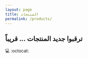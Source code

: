 ```yaml
---
layout: page
title: المنتجات
permalink: /products/
---
```


## ترقبوا جديد المنتجات ... قريباً
:computer: :octocat:
